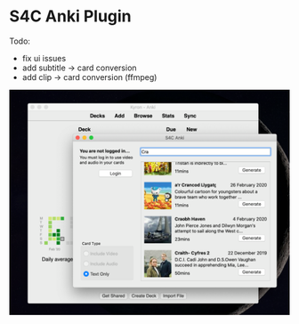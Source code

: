 # S4C Anki Plugin

Todo:
 - fix ui issues
 - add subtitle -> card conversion
 - add clip -> card conversion (ffmpeg)

![Screenshot](screenshot.png)
